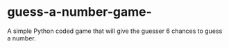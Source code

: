 # guess-a-number-game-
A simple Python coded game that will give the guesser 6 chances to guess a number.
